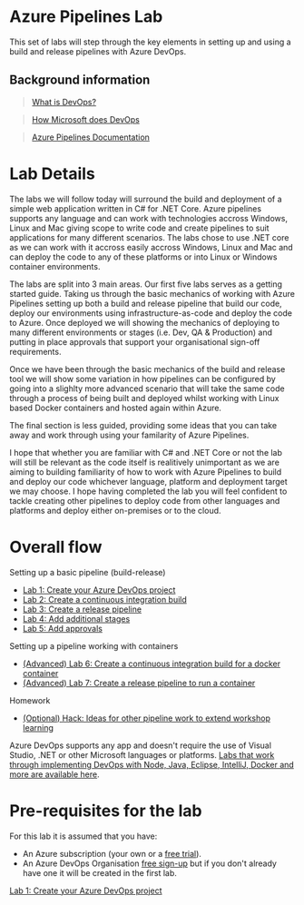 # Azure Pipelines Lab

This set of labs will step through the key elements in setting up and using a build and release pipelines with Azure DevOps.

## Background information

>[What is DevOps?](https://www.visualstudio.com/learn/what-is-devops/)

>[How Microsoft does DevOps](https://www.visualstudio.com/learn/devops-at-microsoft/)

>[Azure Pipelines Documentation](https://docs.microsoft.com/en-gb/azure/devops/pipelines/index?view=azure-devops)

# Lab Details

The labs we will follow today will surround the build and deployment of a simple web application written in C# for .NET Core. Azure pipelines supports any language and can work with technologies accross Windows, Linux and Mac giving scope to write code and create pipelines to suit applications for many different scenarios. The labs chose to use .NET core as we can work with it accross easily accross Windows, Linux and Mac and can deploy the code to any of these platforms or into Linux or Windows container environments. 

The labs are split into 3 main areas. Our first five labs serves as a getting started guide. Taking us through the basic mechanics of working with Azure Pipelines setting up both a build and release pipeline that build our code, deploy our environments using infrastructure-as-code and deploy the code to Azure. Once deployed we will showing the mechanics of deploying to many different environments or stages (i.e. Dev, QA & Production) and putting in place approvals that support your organisational sign-off requirements.

Once we have been through the basic mechanics of the build and release tool we will show some variation in how pipelines can be configured by going into a slighlty more advanced scenario that will take the same code through a process of being built and deployed whilst working with Linux based Docker containers and hosted again within Azure. 

The final section is less guided, providing some ideas that you can take away and work through using your familarity of Azure Pipelines. 

I hope that whether you are familiar with C# and .NET Core or not the lab will still be relevant as the code itself is realitively unimportant as we are aiming to building familiarity of how to work with Azure Pipelines to build and deploy our code whichever language, platform and deployment target we may choose. I hope having completed the lab you will feel confident to tackle creating other pipelines to deploy code from other languages and platforms and deploy either on-premises or to the cloud.

# Overall flow

Setting up a basic pipeline (build-release)
- [Lab 1: Create your Azure DevOps project](https://github.com/colinbeales/AzurePipelinesHOL/blob/master/AzurePipelinesLab1.md)
- [Lab 2: Create a continuous integration build](https://github.com/colinbeales/AzurePipelinesHOL/blob/master/AzurePipelinesLab2.md)
- [Lab 3: Create a release pipeline](https://github.com/colinbeales/AzurePipelinesHOL/blob/master/AzurePipelinesLab3.md)
- [Lab 4: Add additional stages](https://github.com/colinbeales/AzurePipelinesHOL/blob/master/AzurePipelinesLab4.md)
- [Lab 5: Add approvals](https://github.com/colinbeales/AzurePipelinesHOL/blob/master/AzurePipelinesLab5.md)

Setting up a pipeline working with containers
- [(Advanced) Lab 6: Create a continuous integration build for a docker container](https://github.com/colinbeales/AzurePipelinesHOL/blob/master/AzurePipelinesLab6.md)
- [(Advanced) Lab 7: Create a release pipeline to run a container](https://github.com/colinbeales/AzurePipelinesHOL/blob/master/AzurePipelinesLab7.md)

Homework
- [(Optional) Hack: Ideas for other pipeline work to extend workshop learning](https://github.com/colinbeales/AzurePipelinesHOL/blob/master/AzurePipelinesLab8.md)


Azure DevOps supports any app and doesn't require the use of Visual Studio, .NET or other Microsoft languages or platforms. [Labs that work through implementing DevOps with Node, Java, Eclipse, IntelliJ, Docker and more are available here](https://www.azuredevopslabs.com/).

# Pre-requisites for the lab

For this lab it is assumed that you have:
- An Azure subscription (your own or a [free trial](https://azure.microsoft.com/en-us/free/)).
- An Azure DevOps Organisation [free sign-up](https://dev.azure.com/) but if you don't already have one it will be created in the first lab.

[Lab 1: Create your Azure DevOps project](https://github.com/colinbeales/AzurePipelinesHOL/blob/master/AzurePipelinesLab1.md)